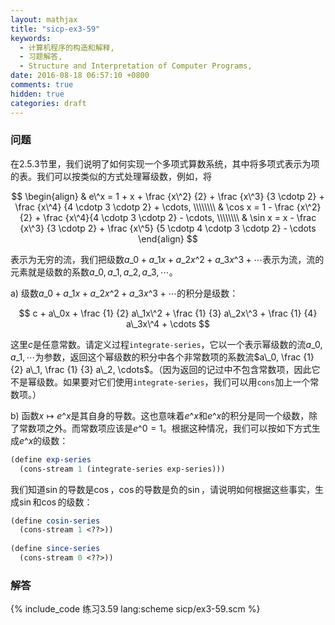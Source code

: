 ```yaml
---
layout: mathjax
title: "sicp-ex3-59"
keywords:
  - 计算机程序的构造和解释,
  - 习题解答,
  - Structure and Interpretation of Computer Programs,
date: 2016-08-18 06:57:10 +0800
comments: true
hidden: true
categories: draft
---
```


### 问题

在2.5.3节里，我们说明了如何实现一个多项式算数系统，其中将多项式表示为项的表。我们可以按类似的方式处理幂级数，例如，将

$$
\begin{align}
& e\^x = 1 + x + \frac {x\^2} {2} + \frac {x\^3} {3 \cdotp 2} + \frac {x\^4} {4 \cdotp 3 \cdotp 2} + \cdots, \\\\\\\\
& \cos x = 1 - \frac {x\^2} {2} + \frac {x\^4}{4 \cdotp 3 \cdotp 2} - \cdots, \\\\\\\\
& \sin x = x - \frac {x\^3} {3 \cdotp 2} + \frac {x\^5} {5 \cdotp 4 \cdotp 3 \cdotp 2} - \cdots
\end{align}
$$

表示为无穷的流，我们把级数$a\_0 + a\_1x + a\_2x\^2 + a\_3x\^3 + \cdots$表示为流，流的元素就是级数的系数$a\_0, a\_1, a\_2, a\_3, \cdots$。

a) 级数$a\_0 + a\_1x + a\_2x\^2 + a\_3x\^3 + \cdots$的积分是级数：

$$
c + a\_0x + \frac {1} {2} a\_1x\^2 + \frac {1} {3} a\_2x\^3 + \frac {1} {4} a\_3x\^4 + \cdots
$$

这里$c$是任意常数。请定义过程`integrate-series`，它以一个表示幂级数的流$a\_0, a\_1, \cdots$为参数，返回这个幂级数的积分中各个非常数项的系数流$a\_0, \frac {1} {2} a\_1, \frac {1} {3} a\_2, \cdots$。（因为返回的记过中不包含常数项，因此它不是幂级数。如果要对它们使用`integrate-series`，我们可以用`cons`加上一个常数项。）

b) 函数$x \mapsto e\^x$是其自身的导数。这也意味着$e\^x$和$e\^x$的积分是同一个级数，除了常数项之外。而常数项应该是$e\^0 = 1$。根据这种情况，我们可以按如下方式生成$e\^x$的级数：

``` scheme
(define exp-series
  (cons-stream 1 (integrate-series exp-series)))
```

我们知道$\sin$的导数是$\cos$，$\cos$的导数是负的$\sin$，请说明如何根据这些事实，生成$\sin$和$\cos$的级数：

``` scheme
(define cosin-series
  (cons-stream 1 <??>))
  
(define since-series
  (cons-stream 0 <??>))
```

### 解答

{% include_code 练习3.59 lang:scheme sicp/ex3-59.scm %}
